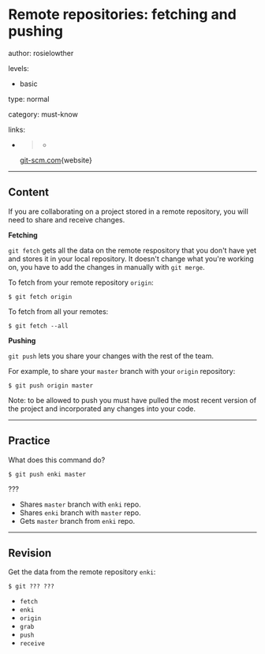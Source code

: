 # Remote repositories: fetching and pushing
author: rosielowther

levels:

  - basic

type: normal

category: must-know

links:

  - >-
    [git-scm.com](http://git-scm.com/book/en/v2/Git-Basics-Working-with-Remotes){website}

---
## Content

If you are collaborating on a project stored in a remote repository, you will need to share and receive changes.

**Fetching**

`git fetch` gets all the data on the remote respository that you don't have yet and stores it in your local repository. It doesn't change what you're working on, you have to add the changes in manually with `git merge`.

To fetch from your remote repository `origin`:
```
$ git fetch origin
```

To fetch from all your remotes:
```
$ git fetch --all
```

**Pushing**

`git push` lets you share your changes with the rest of the team. 

For example, to share your `master` branch with your `origin` repository:
```
$ git push origin master
```
Note: to be allowed to push you must have pulled the most recent version of the project and incorporated any changes into your code.

---
## Practice

What does this command do?
```
$ git push enki master
```
???

* Shares `master` branch with `enki` repo.
* Shares `enki` branch with `master` repo.
* Gets `master` branch from `enki` repo.

---
## Revision

Get the data from the remote repository `enki`:
```
$ git ??? ???
```
* `fetch`
* `enki`
* `origin`
* `grab`
* `push`
* `receive`